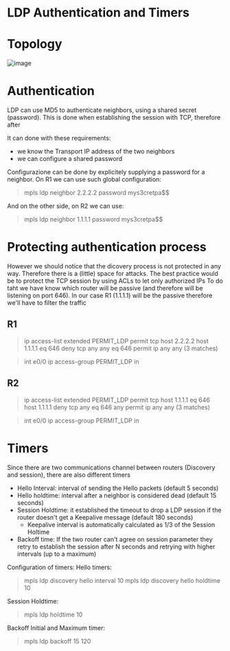 # LDP Authentication and Timers

# Topology
![image](https://user-images.githubusercontent.com/17289045/147111445-19a407aa-bb60-4960-9943-0850e4a6729a.png)


# Authentication

LDP can use MD5 to authenticate neighbors, using a shared secret (password).
This is done when establishing the session with TCP, therefore after 

It can done with these requirements:
- we know the Transport IP address of the two neighbors
- we can configure a shared password

Configurazione can be done by explicitely supplying a password for a neighbor.
On R1 we can use such global configuration:

> mpls ldp neighbor 2.2.2.2 password mys3cretpa$$

And on the other side, on R2 we can use:

> mpls ldp neighbor 1.1.1.1 password mys3cretpa$$

# Protecting authentication process

However we should notice that the dicovery process is not protected in any way.
Therefore there is a (little) space for attacks.
The best practice would be to protect the TCP session by using ACLs to let only authorized IPs
To do taht we have know which router will be passive (and therefore will be listening on port 646).
In our case R1 (1.1.1.1) will be the passive therefore we'll have to filter the traffic 


## R1
> ip access-list extended PERMIT_LDP
>  permit tcp host 2.2.2.2 host 1.1.1.1 eq 646
>  deny tcp any any eq 646
>  permit ip any any (3 matches)

> int e0/0
> ip access-group PERMIT_LDP in

## R2
> ip access-list extended PERMIT_LDP
>  permit tcp host 1.1.1.1 eq 646 host 1.1.1.1
>  deny tcp any eq 646 any
>  permit ip any any (3 matches)

> int e0/0
> ip access-group PERMIT_LDP in


# Timers
Since there are two communications channel between routers (Discovery and session), there are also different timers

- Hello Interval: interval of sending the Hello packets  (default 5 seconds)
- Hello holdtime: interval after a neighbor is considered dead (default 15 seconds)
- Session Holdtime: it established the timeout to drop a LDP session if the router doesn't get a Keepalive message (default 180 seconds)
  - Keepalive interval is automatically calculated as 1/3 of the Session Holtime
- Backoff time: If the two router can't agree on session parameter they retry to establish the session after N seconds and retrying with higher intervals (up to a maximum)

Configuration of timers:
Hello timers:
> mpls ldp discovery hello interval 10
> mpls ldp discovery hello holdtime 10

Session Holdtime:
> mpls ldp holdtime 10

Backoff Initial and Maximum timer:
> mpls ldp backoff 15 120
